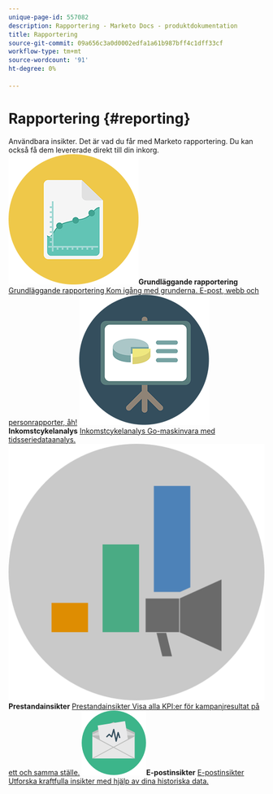 ```yaml
---
unique-page-id: 557082
description: Rapportering - Marketo Docs - produktdokumentation
title: Rapportering
source-git-commit: 09a656c3a0d0002edfa1a61b987bff4c1dff33cf
workflow-type: tm+mt
source-wordcount: '91'
ht-degree: 0%

---
```



# Rapportering {#reporting}

Användbara insikter. Det är vad du får med Marketo rapportering. Du kan också få dem levererade direkt till din inkorg.
**![Grundläggande rapportering](assets/documents-bookmarks-17.png)Grundläggande rapportering** [Grundläggande rapportering Kom igång med grunderna. E-post, webb och personrapporter, åh!](https://docs.marketo.com/display/DOCS/Basic+Reporting)     **![Inkomstcykelanalys &#x200B;](assets/seo-08.png)Inkomstcykelanalys** [Inkomstcykelanalys Go-maskinvara med tidsseriedataanalys.](https://docs.marketo.com/display/DOCS/Revenue+Cycle+Analytics)     **![Prestandainsikter](assets/mpi-for-docs-2x.png)Prestandainsikter** [Prestandainsikter Visa alla KPI:er för kampanjresultat på ett och samma ställe.](https://docs.marketo.com/display/DOCS/Marketing+Performance+Insights)     **![E-postinsikter](assets/email-insights.png)E-postinsikter** [E-postinsikter Utforska kraftfulla insikter med hjälp av dina historiska data.](https://docs.marketo.com/display/DOCS/Email+Insights)
